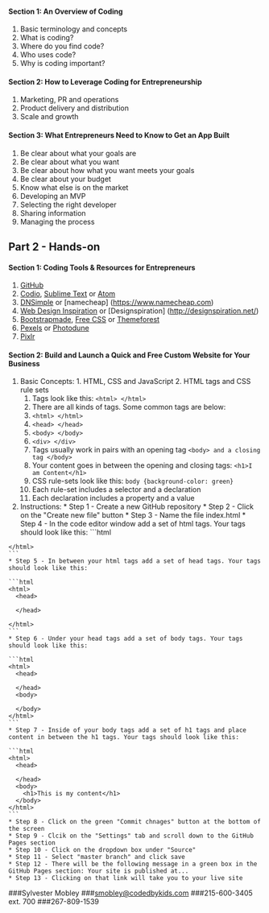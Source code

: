 #### Section 1: An Overview of Coding
  1. Basic terminology and concepts
  2. What is coding?
  3. Where do you find code?
  4. Who uses code?
  5. Why is coding important?

#### Section 2: How to Leverage Coding for Entrepreneurship
  1. Marketing, PR and operations
  2. Product delivery and distribution
  3. Scale and growth

#### Section 3: What Entrepreneurs Need to Know to Get an App Built
  1. Be clear about what your goals are
  2. Be clear about what you want
  3. Be clear about how what you want meets your goals
  4. Be clear about your budget
  5. Know what else is on the market
  6. Developing an MVP
  7. Selecting the right developer
  8. Sharing information
  9. Managing the process

## Part 2 - Hands-on
#### Section 1: Coding Tools & Resources for Entrepreneurs
  1. [GitHub](https://github.com) 
  2. [Codio](https://codio.com), [Sublime Text](https://www.sublimetext.com/3) or [Atom](https://atom.io/)
  3. [DNSimple](https://dnsimple.com/) or [namecheap] (https://www.namecheap.com)
  4. [Web Design Inspiration](http://www.webdesign-inspiration.com/) or [Designspiration] (http://designspiration.net/)
  5. [Bootstrapmade](https://bootstrapmade.com/), [Free CSS](http://www.free-css.com/free-css-templates) or [Themeforest](https://themeforest.net/)
  6. [Pexels](https://www.pexels.com/) or [Photodune](https://photodune.net)
  7. [Pixlr](https://pixlr.com/)
  
#### Section 2: Build and Launch a Quick and Free Custom Website for Your Business
  1. Basic Concepts:
    1. HTML, CSS and JavaScript
    2. HTML tags and CSS rule sets
      1. Tags look like this: `<html> </html>`
      2. There are all kinds of tags. Some common tags are below:
        1. `<html> </html>`
        2. `<head> </head>`
        3. `<body> </body>`
        4. `<div> </div>`
      3. Tags usually work in pairs with an opening tag `<body> and a closing tag </body>`
      4. Your content goes in between the opening and closing tags: `<h1>I am Content</h1>`
      5. CSS rule-sets look like this: `body {background-color: green}`
      6. Each rule-set includes a selector and a declaration
      7. Each declaration includes a property and a value
  2. Instructions:
    * Step 1 - Create a new GitHub repository
    * Step 2 - Click on the "Create new file" button
    * Step 3 - Name the file index.html
    * Step 4 - In the code editor window add a set of html tags. Your tags should look like this:
    ```html
    <html>
    
    </html>
    ```
    * Step 5 - In between your html tags add a set of head tags. Your tags should look like this:
    
    ```html
    <html>
      <head>
      
      </head>
    
    </html>
    ```
    * Step 6 - Under your head tags add a set of body tags. Your tags should look like this:
    
    ```html
    <html>
      <head>
      
      </head>
      <body>
      
      </body>
    </html>
    ```
    * Step 7 - Inside of your body tags add a set of h1 tags and place content in between the h1 tags. Your tags should look like this:
  
    ```html
    <html>
      <head>
      
      </head>
      <body>
        <h1>This is my content</h1>
      </body>
    </html>
    ```  
    * Step 8 - Click on the green "Commit chnages" button at the bottom of the screen
    * Step 9 - Clcik on the "Settings" tab and scroll down to the GitHub Pages section
    * Step 10 - Click on the dropdown box under "Source"
    * Step 11 - Select "master branch" and click save
    * Step 12 - There will be the following message in a green box in the GitHub Pages section: Your site is published at...
    * Step 13 - Clicking on that link will take you to your live site

###Sylvester Mobley
###smobley@codedbykids.com
###215-600-3405 ext. 700
###267-809-1539    
    
    

